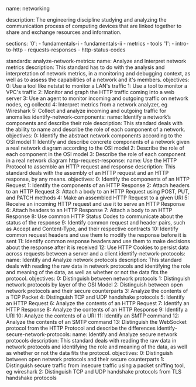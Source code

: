 name: networking

description: The engineering discipline studying and analyzing the communication process of computing devices that are linked together to share and exchange resources and information.

sections:
  '0':
    - fundamentals-i
    - fundamentals-ii
    - metrics
    - tools
  '1':
    - intro-to-http
    - requests-responses
    - http-status-codes

standards:
  analyze-network-metrics:
    name: Analyze and Interpret network metrics
    description: This standard has to do with the analysis and interpretation of network metrics, in a monitoring and debugging context, as well as to assess the capabilities of a network and it's members.
    objectives:
      0: Use a tool like netstat to monitor a LAN's traffic
      1: Use a tool to monitor a VPC's traffic
      2: Monitor and graph the HTTP traffic coming into a web server
      3: Use an agent to monitor incoming and outgoing traffic on network nodes, eg collectd
      4: Interpret metrics from a network analyzer, eg Wireshark
      5: Collect and analyze incoming and outgoing traffic for anomalies
  identify-network-components:
    name: Identify a network’s components and describe their role
    description: This standard deals with the ability to name and describe the role of each component of a network.
    objectives:
      0: Identify the abstract network components according to the OSI model
      1: Identify and describe concrete components of a network given a real network diagram according to the OSI model
      2: Describe the role of each component in the OSI model
      3: Describe the role of each component in a real network diagram
  http-request-response:
    name: Use the HTTP Protocol to assemble an HTTP request and response
    description: This standard deals with the assembly of an HTTP request and an HTTP response, by any means.
    objectives:
      0: Identify the components of an HTTP Request
      1: Identify the components of an HTTP Response
      2: Attach headers to an HTTP Request
      3: Attach a body to an HTTP Request using POST, PUT, and PATCH methods
      4: Make an assembled HTTP Request to a given URI
      5: Receive an incoming HTTP request and use it to serve an HTTP Response
      6: Attach headers to an HTTP Response
      7: Attach a body to an HTTP Response
      8: Use common HTTP Status Codes to communicate about the status of the response
      9: Identify common request and header pairs, such as Accept and Content-Type, and their respective contracts
      10: Identify common request headers and use them to modify the response before it is sent
      11: Identify common response headers and use them to make decisions about the response after it is received
      12: Use HTTP Cookies to persist data across requests between a server and a client
  identify-network-protocols:
    name: Identify and Analyze network protocols
    description: This standard deals with reading the raw data in network protocols and identifying the role and meaning of the data, as well as whether or not the data fits the protocol.
    objectives:
      0: Distinguish between network protocols
      1: Distinguish network protocols by layer of the OSI Model
      2: Distinguish between open network protocols and their secure counterparts
      3: Analyze the contents of a TCP Packet
      4: Distinguish TCP and UDP handshake protocols
      5: Identify an HTTP Request
      6: Analyze the contents of an HTTP Request
      7: Identify an HTTP Response
      8: Analyze the contents of an HTTP Response
      9: Identify a URI
      10: Analyze the contents of a URI
      11: Identify an SMTP command
      12: Analyze the contents of an SMTP command
      13: Distinguish the WebSocket protocol from the HTTP Protocol and describe the differences
  identify-secure-network-protocols:
    name: Identify and Analyze secure network protocols
    description: This standard deals with reading the raw data in network protocols and identifying the role and meaning of the data, as well as whether or not the data fits the protocol.
    objectives:
      0: Distinguish between open network protocols and their secure counterparts
      1: Distinguish secure traffic from insecure traffic using a packet sniffing tool, eg wireshark
      2: Distinguish TCP and UDP handshake protocols from TLS handshake protocols
